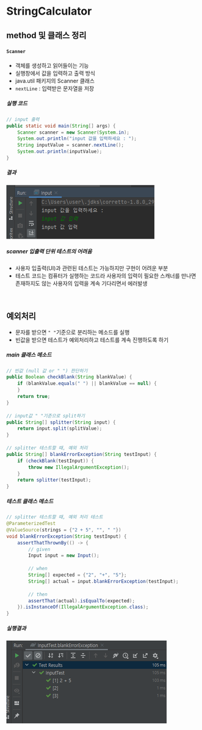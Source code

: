 StringCalculator
========================
method 및 클래스 정리
--------------------------
#### `Scanner`
- 객체를 생성하고 읽어들이는 기능
- 실행창에서 값을 입력하고 출력 방식
- java.util 패키지의 Scanner 클래스
- `nextLine` : 입력받은 문자열을 저장
  
##### 실행 코드
```java
// input 출력
public static void main(String[] args) {
    Scanner scanner = new Scanner(System.in);
    System.out.println("input 값을 입력하세요 : ");
    String inputValue = scanner.nextLine();
    System.out.println(inputValue);
}
```
##### 결과
![scanner](../../img/scanner.PNG)
##### scanner 입출력 단위 테스트의 어려움
- 사용자 입출력(UI)과 관련된 테스트는 가능하지만 구현이 어려운 부분 
- 테스트 코드는 컴퓨터가 실행하는 코드라 사용자의 입력이 필요한 스캐너를 만나면 존재하지도 않는 사용자의 입력을 계속 기다리면서 에러발생

<br>

## 예외처리
- 문자를 받으면 `" "`기준으로 분리하는 메소드를 실행
- 빈값을 받으면 테스트가 예외처리하고 테스트를 계속 진행하도록 하기
##### main 클래스 메소드
```java
// 빈값 (null 값 or " ") 판단하기
public Boolean checkBlank(String blankValue) {
    if (blankValue.equals(" ") || blankValue == null) {
    }
    return true;
}

// input값 " "기준으로 split하기
public String[] splitter(String input) {
    return input.split(splitValue);
}

// splitter 테스트할 때, 예외 처리
public String[] blankErrorException(String testInput) {
    if (checkBlank(testInput)) {
        throw new IllegalArgumentException();
    }
    return splitter(testInput);
}
```
##### 테스트 클래스 메소드
```java
// splitter 테스트할 때, 예외 처리 테스트
@ParameterizedTest
@ValueSource(strings = {"2 + 5", "", " "})
void blankErrorException(String testInput) {
    assertThatThrownBy(() -> {
        // given
        Input input = new Input();

        // when
        String[] expected = {"2", "+", "5"};
        String[] actual = input.blankErrorException(testInput);

        // then
        assertThat(actual).isEqualTo(expected);
    }).isInstanceOf(IllegalArgumentException.class);
}
```
##### 실행결과
![예외처리](../../img/예외처리.PNG)


